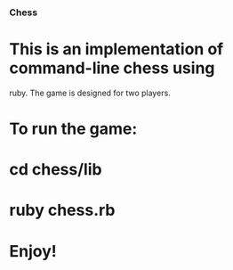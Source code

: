 ### Chess ###
# This is an implementation of command-line chess using 
ruby.  The game is designed for two players.
# To run the game:
# cd chess/lib
# ruby chess.rb
# Enjoy!